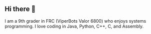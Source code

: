 ## Hi there 👋

I am a 9th grader in FRC (ViperBots Valor 6800) who enjoys systems programming. I love coding in Java, Python, C++, C, and Assembly.
